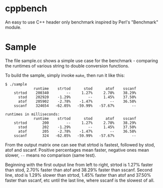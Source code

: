 # cppbench
An easy to use C++ header only benchmark inspired by Perl's "Benchmark" module.

# Sample
The file sample.cc shows a simple use case for the benchmark - comparing the runtimes
of various string to double conversion functions.

To build the sample, simply invoke ``make``, then run it like this:

    $ ./sample 
                 runtime    strtod      stod      atof    sscanf
        strtod    200340        --     1.27%     2.70%    38.29%
          stod    202920    -1.29%        --     1.45%    37.50%
          atof    205902    -2.78%    -1.47%        --    36.58%
        sscanf    324654   -62.05%   -59.99%   -57.67%        --

    runtimes in milliseconds:
                 runtime    strtod      stod      atof    sscanf
        strtod       200        --     1.27%     2.70%    38.29%
          stod       202    -1.29%        --     1.45%    37.50%
          atof       205    -2.78%    -1.47%        --    36.58%
        sscanf       324   -62.05%   -59.99%   -57.67%        --

From the output matrix one can see that strtod is fastest, followed by stod, atof and sscanf.
Positive percentages mean faster, negative ones mean slower, ``--`` means no comparison (same test).

Beginning with the first output line from left to right, strtod is 1.27% faster than stod,
2.70% faster than atof and 38.29% faster than sscanf.
Second line, stod is 1.29% slower than strtod, 1.45% faster than atof and 37.50% faster than sscanf, etc
until the last line, where sscanf is the slowest of all.
